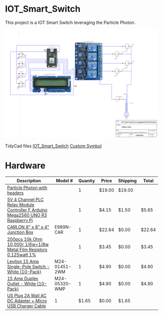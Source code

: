 # IOT_Smart_Switch
This project is a IOT Smart Switch leveraging the Particle Photon.


![Circuit Diagram - IOT_Smart_Switch](https://github.com/bill538/IOT_Smart_Switch/blob/master/IOT_Smart_Switch-20160104.png)

TidyCad files
  [IOT_Smart_Switch](https://github.com/bill538/IOT_Smart_Switch/blob/master/IOT_Smart_Switch-20160104.dsn)
  [Custom Symbol](https://github.com/bill538/IOT_Smart_Switch/blob/master/particle.TCLib)
  
# Hardware
Description     | Model #         | Quanity | Price | Shipping | Total 
--------------- | --------------- | ------- | ---- | -------- | -----
[Particle Photon with headers](https://store.particle.io/collections/photon) | | 1 | $19.00 | $19.00
[5V 4 Channel PLC Relay Module Controller F Arduino Mega2560 UNO R3 Raspberry Pi](http://www.ebay.com/itm/331591955325) | | 1 | $4.15 | $1.50 | $5.65 
[CARLON 8" x 8" x 4" Junction Box](http://www.lowes.com/ProductDisplay?productId=3260229) | E989N-CAR | 1 | $22.64 | $0.00 | $22.64 |
[200pcs 10k Ohm 10,000r 1/6w=1/8w Metal Film Resistors 0.125watt 1%](http://www.ebay.com/itm/like/301642249557?ul_noapp=true&chn=ps&lpid=82) | | 1 | $3.45 | $0.00 | $3.45
[Leviton 15 Amp Single-Pole Switch - White (10-Pack)](http://www.homedepot.com/p/Leviton-15-Amp-Single-Pole-Switch-White-10-Pack-M24-01451-2WM/100075329) | M24-01451-2WM | 1 | $4.90 | $0.00 | $4.90
[15 Amp Duplex Outlet - White (10-Pack)](http://www.homedepot.com/p/Leviton-15-Amp-Duplex-Outlet-White-10-Pack-M24-05320-WMP/100055784) | M24-05320-WMP | 1 | $4.90 | $0.00 | $4.90
[US Plug 2A Wall AC DC Adapter + Micro USB Charger Cable](http://www.ebay.com/itm/like/281761499068?ul_noapp=true&chn=ps&lpid=82) | 1 | $1.65 | $0.00 | $1.65 
